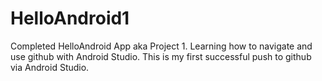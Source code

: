 # HelloAndroid1
Completed HelloAndroid App aka Project 1.
Learning how to navigate and use github with Android Studio. 
This is my first successful push to github via Android Studio.
